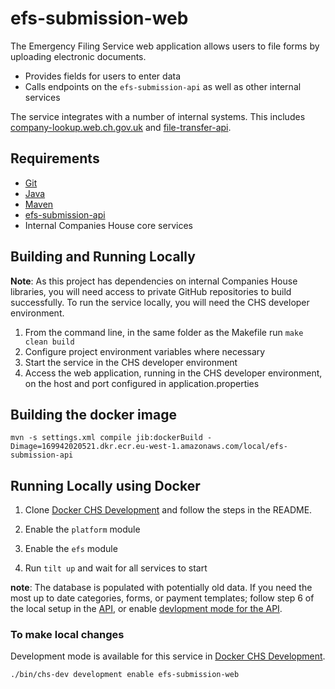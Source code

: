 # efs-submission-web
The Emergency Filing Service web application allows users to file forms by uploading electronic documents.

- Provides fields for users to enter data
- Calls endpoints on the `efs-submission-api` as well as other internal services

The service integrates with a number of internal systems. This includes [company-lookup.web.ch.gov.uk](https://github.com/companieshouse/company-lookup.web.ch.gov.uk) and [file-transfer-api](https://github.com/companieshouse/file-transfer-api).

Requirements
------------
* [Git](https://git-scm.com/downloads)
* [Java](http://www.oracle.com/technetwork/java/javase/downloads/jdk8-downloads-2133151.html)
* [Maven](https://maven.apache.org/download.cgi)
* [efs-submission-api](https://github.com/companieshouse/efs-submission-api)
* Internal Companies House core services


## Building and Running Locally

**Note**: As this project has dependencies on internal Companies House libraries, you will need access to private GitHub repositories to build successfully. To run the service locally, you will need the CHS developer environment.  

1. From the command line, in the same folder as the Makefile run `make clean build`
1. Configure project environment variables where necessary
1. Start the service in the CHS developer environment
1. Access the web application, running in the CHS developer environment, on the host and port configured in application.properties

## Building the docker image 

    mvn -s settings.xml compile jib:dockerBuild -Dimage=169942020521.dkr.ecr.eu-west-1.amazonaws.com/local/efs-submission-api

## Running Locally using Docker

1. Clone [Docker CHS Development](https://github.com/companieshouse/docker-chs-development) and follow the steps in the README.

1. Enable the `platform` module

1. Enable the `efs` module

1. Run `tilt up` and wait for all services to start

**note**: The database is populated with potentially old data. If you need the most up to date categories, forms, or payment templates; follow step 6 of the local setup in the [API](https://github.com/companieshouse/efs-submission-api/blob/master/README.md#building-and-running-locally), or enable [devlopment mode for the API](https://github.com/companieshouse/efs-submission-api/blob/master/README.md#to-make-local-changes). 

### To make local changes

Development mode is available for this service in [Docker CHS Development](https://github.com/companieshouse/docker-chs-development).

    ./bin/chs-dev development enable efs-submission-web
